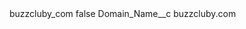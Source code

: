<?xml version="1.0" encoding="UTF-8"?>
<CustomMetadata xmlns="http://soap.sforce.com/2006/04/metadata" xmlns:xsi="http://www.w3.org/2001/XMLSchema-instance" xmlns:xsd="http://www.w3.org/2001/XMLSchema">
    <label>buzzcluby_com</label>
    <protected>false</protected>
    <values>
        <field>Domain_Name__c</field>
        <value xsi:type="xsd:string">buzzcluby.com</value>
    </values>
</CustomMetadata>

